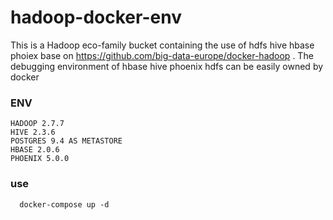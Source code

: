 # hadoop-docker-env
This is a Hadoop eco-family bucket containing the use of hdfs hive hbase phoiex base on https://github.com/big-data-europe/docker-hadoop .  The debugging environment of hbase hive phoenix hdfs can be easily owned by docker

### ENV
```
HADOOP 2.7.7
HIVE 2.3.6 
POSTGRES 9.4 AS METASTORE
HBASE 2.0.6
PHOENIX 5.0.0
```

### use 
```shell
  docker-compose up -d
```
